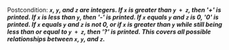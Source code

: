 Postcondition: ***`x`, `y`, and `z` are integers. If `x` is greater than `y + z`, then '+' is printed. If `x` is less than `y`, then '-' is printed. If `x` equals `y` and `z` is 0, '0' is printed. If `x` equals `y` and `z` is not 0, or if `x` is greater than `y` while still being less than or equal to `y + z`, then '?' is printed. This covers all possible relationships between `x`, `y`, and `z`.***